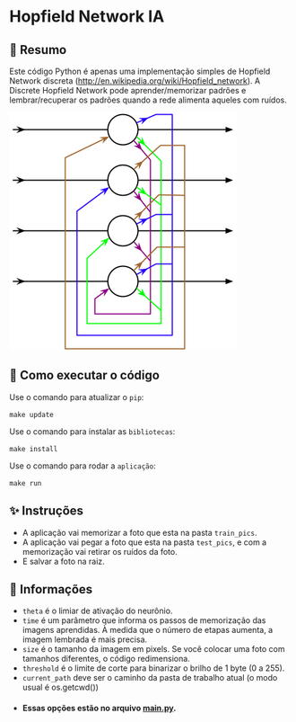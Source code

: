 Hopfield Network IA
==============================

## :art: Resumo ##
Este código Python é apenas uma implementação simples de Hopfield Network discreta (http://en.wikipedia.org/wiki/Hopfield_network). A Discrete Hopfield Network pode aprender/memorizar padrões e lembrar/recuperar os padrões quando a rede alimenta aqueles com ruídos.

![IMAGE](img/Hopfield-net.png)


## :memo: Como executar o código ##
Use o comando para atualizar o `pip`:
```
make update
```
Use o comando para instalar as `bibliotecas`:
```
make install
```
Use o comando para rodar a `aplicação`:
```
make run
```

## :sparkles: Instruções ##
* A aplicação vai memorizar a foto que esta na pasta `train_pics`.
* A aplicação vai pegar a foto que esta na pasta `test_pics`, e com a memorização vai retirar os ruídos da foto.
* E salvar a foto na raiz.

## :construction: Informações ##
- `theta` é o limiar de ativação do neurônio.
- `time` é um parâmetro que informa os passos de memorização das imagens aprendidas. À medida que o número de etapas aumenta, a imagem lembrada é mais precisa.
- `size` é o tamanho da imagem em pixels. Se você colocar uma foto com tamanhos diferentes, o código redimensiona.
- `threshold` é o limite de corte para binarizar o brilho de 1 byte (0 a 255).
- `current_path` deve ser o caminho da pasta de trabalho atual (o modo usual é os.getcwd())
- #### Essas opções estão no arquivo [main.py](https://github.com/guilherme-souza-lima/Hopfield_ifsp/blob/master/main.py#L15).
